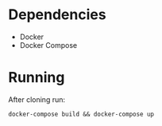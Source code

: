# Dependencies

- Docker
- Docker Compose

# Running

After cloning run:
```
docker-compose build && docker-compose up
```
